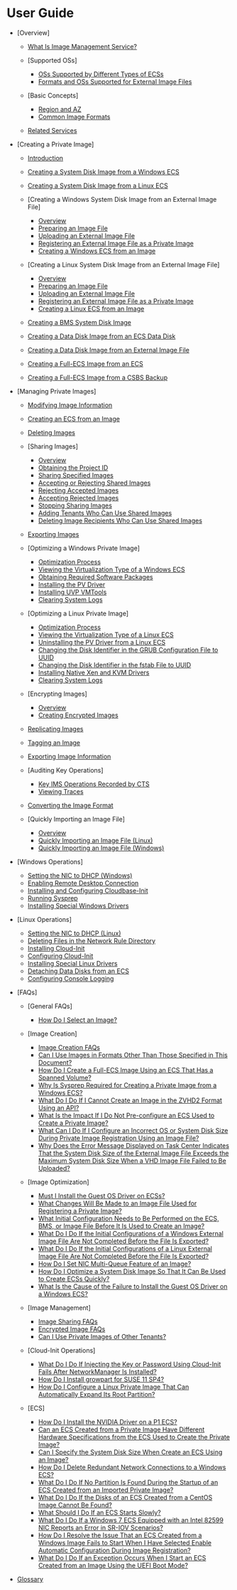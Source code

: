 # User Guide

-   [Overview]
    -   [What Is Image Management Service?](what-is-image-management-service.md)
    -   [Supported OSs]
        -   [OSs Supported by Different Types of ECSs](oss-supported-by-different-types-of-ecss.md)
        -   [Formats and OSs Supported for External Image Files](formats-and-oss-supported-for-external-image-files.md)

    -   [Basic Concepts]
        -   [Region and AZ](region-and-az.md)
        -   [Common Image Formats](common-image-formats.md)

    -   [Related Services](related-services.md)

-   [Creating a Private Image]
    -   [Introduction](introduction.md)
    -   [Creating a System Disk Image from a Windows ECS](creating-a-system-disk-image-from-a-windows-ecs.md)
    -   [Creating a System Disk Image from a Linux ECS](creating-a-system-disk-image-from-a-linux-ecs.md)
    -   [Creating a Windows System Disk Image from an External Image File]
        -   [Overview](overview-(windows).md)
        -   [Preparing an Image File](preparing-an-image-file-(windows).md)
        -   [Uploading an External Image File](uploading-an-external-image-file-(windows).md)
        -   [Registering an External Image File as a Private Image](registering-an-external-image-file-as-a-private-image-(windows).md)
        -   [Creating a Windows ECS from an Image](creating-a-windows-ecs-from-an-image.md)

    -   [Creating a Linux System Disk Image from an External Image File]
        -   [Overview](overview-(linux).md)
        -   [Preparing an Image File](preparing-an-image-file-(linux).md)
        -   [Uploading an External Image File](uploading-an-external-image-file-(linux).md)
        -   [Registering an External Image File as a Private Image](registering-an-external-image-file-as-a-private-image-(linux).md)
        -   [Creating a Linux ECS from an Image](creating-a-linux-ecs-from-an-image.md)

    -   [Creating a BMS System Disk Image](creating-a-bms-system-disk-image.md)
    -   [Creating a Data Disk Image from an ECS Data Disk](creating-a-data-disk-image-from-an-ecs-data-disk.md)
    -   [Creating a Data Disk Image from an External Image File](creating-a-data-disk-image-from-an-external-image-file.md)
    -   [Creating a Full-ECS Image from an ECS](creating-a-full-ecs-image-from-an-ecs.md)
    -   [Creating a Full-ECS Image from a CSBS Backup](creating-a-full-ecs-image-from-a-csbs-backup.md)

-   [Managing Private Images]
    -   [Modifying Image Information](modifying-image-information.md)
    -   [Creating an ECS from an Image](creating-an-ecs-from-an-image.md)
    -   [Deleting Images](deleting-images.md)
    -   [Sharing Images]
        -   [Overview](sharing-images-overview.md)
        -   [Obtaining the Project ID](obtaining-the-project-id.md)
        -   [Sharing Specified Images](sharing-specified-images.md)
        -   [Accepting or Rejecting Shared Images](accepting-or-rejecting-shared-images.md)
        -   [Rejecting Accepted Images](rejecting-accepted-images.md)
        -   [Accepting Rejected Images](accepting-rejected-images.md)
        -   [Stopping Sharing Images](stopping-sharing-images.md)
        -   [Adding Tenants Who Can Use Shared Images](adding-tenants-who-can-use-shared-images.md)
        -   [Deleting Image Recipients Who Can Use Shared Images](deleting-image-recipients-who-can-use-shared-images.md)

    -   [Exporting Images](exporting-images.md)
    -   [Optimizing a Windows Private Image]
        -   [Optimization Process](optimization-process-(windows).md)
        -   [Viewing the Virtualization Type of a Windows ECS](viewing-the-virtualization-type-of-a-windows-ecs.md)
        -   [Obtaining Required Software Packages](obtaining-required-software-packages.md)
        -   [Installing the PV Driver](installing-the-pv-driver.md)
        -   [Installing UVP VMTools](installing-uvp-vmtools.md)
        -   [Clearing System Logs](clearing-system-logs-(windows).md)

    -   [Optimizing a Linux Private Image]
        -   [Optimization Process](optimization-process-(linux).md)
        -   [Viewing the Virtualization Type of a Linux ECS](viewing-the-virtualization-type-of-a-linux-ecs.md)
        -   [Uninstalling the PV Driver from a Linux ECS](uninstalling-the-pv-driver-from-a-linux-ecs.md)
        -   [Changing the Disk Identifier in the GRUB Configuration File to UUID](changing-the-disk-identifier-in-the-grub-configuration-file-to-uuid.md)
        -   [Changing the Disk Identifier in the fstab File to UUID](changing-the-disk-identifier-in-the-fstab-file-to-uuid.md)
        -   [Installing Native Xen and KVM Drivers](installing-native-xen-and-kvm-drivers.md)
        -   [Clearing System Logs](clearing-system-logs-(linux).md)

    -   [Encrypting Images]
        -   [Overview](encrypting-images-overview.md)
        -   [Creating Encrypted Images](creating-encrypted-images.md)

    -   [Replicating Images](replicating-images.md)
    -   [Tagging an Image](tagging-an-image.md)
    -   [Exporting Image Information](exporting-image-information.md)
    -   [Auditing Key Operations]
        -   [Key IMS Operations Recorded by CTS](key-ims-operations-recorded-by-cts.md)
        -   [Viewing Traces](viewing-traces.md)

    -   [Converting the Image Format](converting-the-image-format.md)
    -   [Quickly Importing an Image File]
        -   [Overview](quickly-importing-an-image-file-overview.md)
        -   [Quickly Importing an Image File \(Linux\)](quickly-importing-an-image-file-(linux).md)
        -   [Quickly Importing an Image File \(Windows\)](quickly-importing-an-image-file-(windows).md)


-   [Windows Operations]
    -   [Setting the NIC to DHCP \(Windows\)](setting-the-nic-to-dhcp-(windows).md)
    -   [Enabling Remote Desktop Connection](enabling-remote-desktop-connection.md)
    -   [Installing and Configuring Cloudbase-Init](installing-and-configuring-cloudbase-init.md)
    -   [Running Sysprep](running-sysprep.md)
    -   [Installing Special Windows Drivers](installing-special-windows-drivers.md)

-   [Linux Operations]
    -   [Setting the NIC to DHCP \(Linux\)](setting-the-nic-to-dhcp-(linux).md)
    -   [Deleting Files in the Network Rule Directory](deleting-files-in-the-network-rule-directory.md)
    -   [Installing Cloud-Init](installing-cloud-init.md)
    -   [Configuring Cloud-Init](configuring-cloud-init.md)
    -   [Installing Special Linux Drivers](installing-special-linux-drivers.md)
    -   [Detaching Data Disks from an ECS](detaching-data-disks-from-an-ecs.md)
    -   [Configuring Console Logging](configuring-console-logging.md)

-   [FAQs]
    -   [General FAQs]
        -   [How Do I Select an Image?](how-do-i-select-an-image.md)

    -   [Image Creation]
        -   [Image Creation FAQs](image-creation-faqs.md)
        -   [Can I Use Images in Formats Other Than Those Specified in This Document?](can-i-use-images-in-formats-other-than-those-specified-in-this-document.md)
        -   [How Do I Create a Full-ECS Image Using an ECS That Has a Spanned Volume?](how-do-i-create-a-full-ecs-image-using-an-ecs-that-has-a-spanned-volume.md)
        -   [Why Is Sysprep Required for Creating a Private Image from a Windows ECS?](why-is-sysprep-required-for-creating-a-private-image-from-a-windows-ecs.md)
        -   [What Do I Do If I Cannot Create an Image in the ZVHD2 Format Using an API?](what-do-i-do-if-i-cannot-create-an-image-in-the-zvhd2-format-using-an-api.md)
        -   [What Is the Impact If I Do Not Pre-configure an ECS Used to Create a Private Image?](what-is-the-impact-if-i-do-not-pre-configure-an-ecs-used-to-create-a-private-image.md)
        -   [What Can I Do If I Configure an Incorrect OS or System Disk Size During Private Image Registration Using an Image File?](what-can-i-do-if-i-configure-an-incorrect-os-or-system-disk-size-during-private-image-registration-u.md)
        -   [Why Does the Error Message Displayed on Task Center Indicates That the System Disk Size of the External Image File Exceeds the Maximum System Disk Size When a VHD Image File Failed to Be Uploaded?](why-does-the-error-message-displayed-on-task-center-indicates-that-the-system-disk-size-of-the-exter.md)

    -   [Image Optimization]
        -   [Must I Install the Guest OS Driver on ECSs?](must-i-install-the-guest-os-driver-on-ecss.md)
        -   [What Changes Will Be Made to an Image File Used for Registering a Private Image?](what-changes-will-be-made-to-an-image-file-used-for-registering-a-private-image.md)
        -   [What Initial Configuration Needs to Be Performed on the ECS, BMS, or Image File Before It Is Used to Create an Image?](what-initial-configuration-needs-to-be-performed-on-the-ecs-bms-or-image-file-before-it-is-used-to-c.md)
        -   [What Do I Do If the Initial Configurations of a Windows External Image File Are Not Completed Before the File Is Exported?](what-do-i-do-if-the-initial-configurations-of-a-windows-external-image-file-are-not-completed-before.md)
        -   [What Do I Do If the Initial Configurations of a Linux External Image File Are Not Completed Before the File Is Exported?](what-do-i-do-if-the-initial-configurations-of-a-linux-external-image-file-are-not-completed-before-t.md)
        -   [How Do I Set NIC Multi-Queue Feature of an Image?](how-do-i-set-nic-multi-queue-feature-of-an-image.md)
        -   [How Do I Optimize a System Disk Image So That It Can Be Used to Create ECSs Quickly?](how-do-i-optimize-a-system-disk-image-so-that-it-can-be-used-to-create-ecss-quickly.md)
        -   [What Is the Cause of the Failure to Install the Guest OS Driver on a Windows ECS?](what-is-the-cause-of-the-failure-to-install-the-guest-os-driver-on-a-windows-ecs.md)

    -   [Image Management]
        -   [Image Sharing FAQs](image-sharing-faqs.md)
        -   [Encrypted Image FAQs](encrypted-image-faqs.md)
        -   [Can I Use Private Images of Other Tenants?](can-i-use-private-images-of-other-tenants.md)

    -   [Cloud-Init Operations]
        -   [What Do I Do If Injecting the Key or Password Using Cloud-Init Fails After NetworkManager Is Installed?](what-do-i-do-if-injecting-the-key-or-password-using-cloud-init-fails-after-networkmanager-is-install.md)
        -   [How Do I Install growpart for SUSE 11 SP4?](how-do-i-install-growpart-for-suse-11-sp4.md)
        -   [How Do I Configure a Linux Private Image That Can Automatically Expand Its Root Partition?](how-do-i-configure-a-linux-private-image-that-can-automatically-expand-its-root-partition.md)

    -   [ECS]
        -   [How Do I Install the NVIDIA Driver on a P1 ECS?](how-do-i-install-the-nvidia-driver-on-a-p1-ecs.md)
        -   [Can an ECS Created from a Private Image Have Different Hardware Specifications from the ECS Used to Create the Private Image?](can-an-ecs-created-from-a-private-image-have-different-hardware-specifications-from-the-ecs-used-to.md)
        -   [Can I Specify the System Disk Size When Create an ECS Using an Image?](can-i-specify-the-system-disk-size-when-create-an-ecs-using-an-image.md)
        -   [How Do I Delete Redundant Network Connections to a Windows ECS?](how-do-i-delete-redundant-network-connections-to-a-windows-ecs.md)
        -   [What Do I Do If No Partition Is Found During the Startup of an ECS Created from an Imported Private Image?](what-do-i-do-if-no-partition-is-found-during-the-startup-of-an-ecs-created-from-an-imported-private.md)
        -   [What Do I Do If the Disks of an ECS Created from a CentOS Image Cannot Be Found?](what-do-i-do-if-the-disks-of-an-ecs-created-from-a-centos-image-cannot-be-found.md)
        -   [What Should I Do If an ECS Starts Slowly?](what-should-i-do-if-an-ecs-starts-slowly.md)
        -   [What Do I Do If a Windows 7 ECS Equipped with an Intel 82599 NIC Reports an Error in SR-IOV Scenarios?](what-do-i-do-if-a-windows-7-ecs-equipped-with-an-intel-82599-nic-reports-an-error-in-sr-iov-scenario.md)
        -   [How Do I Resolve the Issue That an ECS Created from a Windows Image Fails to Start When I Have Selected Enable Automatic Configuration During Image Registration?](how-do-i-resolve-the-issue-that-an-ecs-created-from-a-windows-image-fails-to-start-when-i-have-selec.md)
        -   [What Do I Do If an Exception Occurs When I Start an ECS Created from an Image Using the UEFI Boot Mode?](what-do-i-do-if-an-exception-occurs-when-i-start-an-ecs-created-from-an-image-using-the-uefi-boot-mo.md)


-   [Glossary](glossary.md)

